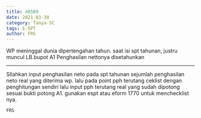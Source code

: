 ```yaml
---
title: 48509
date: 2021-03-30
category: Tanya-SC
tags: E-SPT
author: FRS
---
```


WP meninggal dunia dipertengahan tahun. saat isi spt tahunan, justru muncul LB.bupot A1 Penghasilan nettonya disetahunkan

---

SIlahkan input penghasilan neto pada spt tahunan sejumlah penghasilan neto real yang diterima wp. lalu pada point pph terutang ceklist dengan penghitungan sendiri lalu input pph terutang real yang sudah dipotong sesuai bukti potong A1. gunakan espt atau eform 1770 untuk menchecklist nya.

`FRS`

